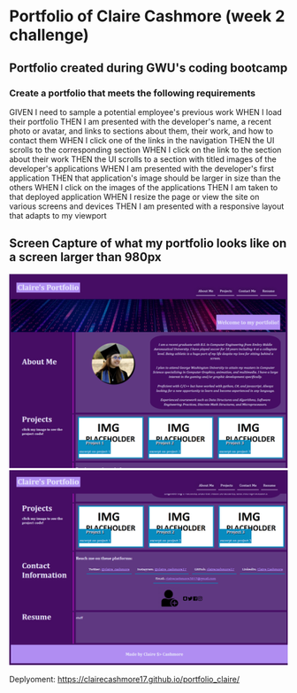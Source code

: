 # Portfolio of Claire Cashmore (week 2 challenge)
<h2>Portfolio created during GWU's coding bootcamp</h2>
<p>
    <h3>Create a portfolio that meets the following requirements</h3>
    GIVEN I need to sample a potential employee's previous work
    WHEN I load their portfolio
    THEN I am presented with the developer's name, a recent photo or avatar, and links to sections about them, their work, and how to contact them
    WHEN I click one of the links in the navigation
    THEN the UI scrolls to the corresponding section
    WHEN I click on the link to the section about their work
    THEN the UI scrolls to a section with titled images of the developer's applications
    WHEN I am presented with the developer's first application
    THEN that application's image should be larger in size than the others
    WHEN I click on the images of the applications
    THEN I am taken to that deployed application
    WHEN I resize the page or view the site on various screens and devices
    THEN I am presented with a responsive layout that adapts to my viewport
</p>
<h2> Screen Capture of what my portfolio looks like on a screen larger than 980px </h2>
<img src="./assets/imgs/screencap-one.png" />  
<img src="./assets/imgs/screencap-two.png" /> 

Deplyoment: https://clairecashmore17.github.io/portfolio_claire/
